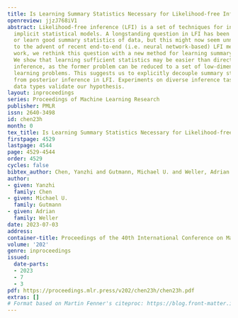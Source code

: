 ```yaml
---
title: Is Learning Summary Statistics Necessary for Likelihood-free Inference?
openreview: jjzJ768iV1
abstract: Likelihood-free inference (LFI) is a set of techniques for inference in
  implicit statistical models. A longstanding question in LFI has been how to design
  or learn good summary statistics of data, but this might now seem unnecessary due
  to the advent of recent end-to-end (i.e. neural network-based) LFI methods. In this
  work, we rethink this question with a new method for learning summary statistics.
  We show that learning sufficient statistics may be easier than direct posterior
  inference, as the former problem can be reduced to a set of low-dimensional, easy-to-solve
  learning problems. This suggests us to explicitly decouple summary statistics learning
  from posterior inference in LFI. Experiments on diverse inference tasks with different
  data types validate our hypothesis.
layout: inproceedings
series: Proceedings of Machine Learning Research
publisher: PMLR
issn: 2640-3498
id: chen23h
month: 0
tex_title: Is Learning Summary Statistics Necessary for Likelihood-free Inference?
firstpage: 4529
lastpage: 4544
page: 4529-4544
order: 4529
cycles: false
bibtex_author: Chen, Yanzhi and Gutmann, Michael U. and Weller, Adrian
author:
- given: Yanzhi
  family: Chen
- given: Michael U.
  family: Gutmann
- given: Adrian
  family: Weller
date: 2023-07-03
address: 
container-title: Proceedings of the 40th International Conference on Machine Learning
volume: '202'
genre: inproceedings
issued:
  date-parts:
  - 2023
  - 7
  - 3
pdf: https://proceedings.mlr.press/v202/chen23h/chen23h.pdf
extras: []
# Format based on Martin Fenner's citeproc: https://blog.front-matter.io/posts/citeproc-yaml-for-bibliographies/
---
```

